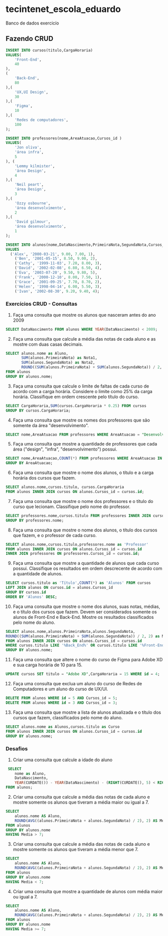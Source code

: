 # tecintenet_escola_eduardo
Banco de dados exercicío

## Fazendo CRUD 
```sql
INSERT INTO cursos(titulo,CargaHoraria) 
VALUES(
    'Front-End',
    40
),
(
    'Back-End',
    80
),(
    'UX,UI Design',
    30
),(
    'Figma',
    10
),(
    'Redes de computadores',
    100
);

INSERT INTO professores(nome,AreaAtuacao,Cursos_id )
VALUES(
    'Jon oliva',
    'área infra',
    5
), (
    'Lemmy kilmister',
    'área Design',
    4
),(
    'Neil peart',
    'área Design',
    3
),(
    'Ozzy osbourne',
    'área desenvolvimento',
    2
),(
    'David gilmour',
    'área desenvolvimento',
    1
);

INSERT INTO alunos(nome,DataNascimento,PrimeiraNota,SegundaNota,Cursos_id)
VALUES
  ('Alex', '2000-03-21', 9.00, 7.00, 1),
    ('Ben', '2001-05-15', 8.50, 9.00, 2),
    ('Cathy', '1999-11-03', 7.20, 8.00, 3),
    ('David', '2002-02-08', 6.80, 6.50, 4),
    ('Eva', '2003-07-20', 9.50, 9.80, 5),
    ('Frank', '2000-12-10', 8.00, 7.50, 1),
    ('Grace', '2001-09-25', 7.70, 8.70, 2),
    ('Helen', '1998-04-14', 6.00, 5.50, 3),
    ('Ivan', '2002-08-30', 9.20, 9.40, 4);

```

### Exercícios CRUD - Consultas

1. Faça uma consulta que mostre os alunos que nasceram antes do ano 2009
```sql
SELECT DataNascimento FROM alunos WHERE YEAR(DataNascimento) < 2009;
```

2. Faça uma consulta que calcule a média das notas de cada aluno e as mostre com duas casas decimais.
```sql
SELECT alunos.nome as Aluno,
       SUM(alunos.PrimeiraNota) as Nota1,
       SUM(alunos.SegundaNota) as Nota2,
       ROUND((SUM(alunos.PrimeiraNota) + SUM(alunos.SegundaNota)) / 2, 2) as Media
FROM alunos
GROUP BY alunos.nome;
```
3. Faça uma consulta que calcule o limite de faltas de cada curso de acordo com a carga horária. Considere o limite como 25% da carga horária. Classifique em ordem crescente pelo título do curso.

```sql
SELECT CargaHoraria,SUM(cursos.CargaHoraria * 0.25) FROM cursos
GROUP BY cursos.CargaHoraria;
```

4. Faça uma consulta que mostre os nomes dos professores que são somente da área "desenvolvimento".

```sql
SELECT nome,AreaAtuacao FROM professores WHERE AreaAtuacao = "Desenvolvimento";  
```

5. Faça uma consulta que mostre a quantidade de professores que cada área ("design", "infra", "desenvolvimento") possui.

```sql
SELECT nome,AreaAtuacao,COUNT(*) FROM professores WHERE AreaAtuacao IN ('Desenvolvimento', 'Infra', 'Design')
GROUP BY AreaAtuacao;
```

6. Faça uma consulta que mostre o nome dos alunos, o título e a carga horária dos cursos que fazem.

```sql
SELECT alunos.nome,cursos.titulo, cursos.CargaHoraria
FROM alunos INNER JOIN cursos ON alunos.Cursos_id = cursos.id;
```
7. Faça uma consulta que mostre o nome dos professores e o título do curso que lecionam. Classifique pelo nome do professor.

```sql
SELECT professores.nome,cursos.titulo FROM professores INNER JOIN cursos ON professores.Cursos_id = cursos.id
GROUP BY professores.nome;
```

8. Faça uma consulta que mostre o nome dos alunos, o título dos cursos que fazem, e o professor de cada curso.
```sql
SELECT alunos.nome,cursos.titulo,professores.nome as 'Professor'
FROM alunos INNER JOIN cursos ON alunos.Cursos_id = cursos.id 
INNER JOIN professores ON professores.Cursos_id = cursos.id;
```

9. Faça uma consulta que mostre a quantidade de alunos que cada curso possui. Classifique os resultados em ordem descrecente de acordo com a quantidade de alunos.

```sql
SELECT cursos.titulo as 'Título',COUNT(*) as 'Alunos' FROM cursos
LEFT JOIN alunos ON cursos.id = alunos.Cursos_id
GROUP BY cursos.id
ORDER BY 'Alunos' DESC;
```

10. Faça uma consulta que mostre o nome dos alunos, suas notas, médias, e o título dos cursos que fazem. Devem ser considerados somente os alunos de Front-End e Back-End. Mostre os resultados classificados pelo nome do aluno.

```sql
SELECT alunos.nome,alunos.PrimeiraNota,alunos.SegundaNota,
ROUND((SUM(alunos.PrimeiraNota) + SUM(alunos.SegundaNota)) / 2, 2) as Media,cursos.titulo
FROM alunos INNER JOIN cursos ON alunos.Cursos_id = cursos.id
WHERE cursos.titulo LIKE '%Back_End%' OR cursos.titulo LIKE '%Front-End%'
GROUP BY alunos.nome;
```

11. Faça uma consulta que altere o nome do curso de Figma para Adobe XD e sua carga horária de 10 para 15.

```sql
UPDATE cursos SET titulo = "Adobe XD",CargaHoraria = 15 WHERE id = 4;
```

12. Faça uma consulta que exclua um aluno do curso de Redes de Computadores e um aluno do curso de UX/UI.

```sql
DELETE FROM alunos WHERE id = 5 AND Cursos_id = 5;
DELETE FROM alunos WHERE id = 3 AND Cursos_id = 3;
```

13. Faça uma consulta que mostre a lista de alunos atualizada e o título dos cursos que fazem, classificados pelo nome do aluno.

```sql
SELECT alunos.nome as Alunos,cursos.titulo as Curso
FROM alunos INNER JOIN cursos ON alunos.Cursos_id = cursos.id
GROUP BY alunos.nome;
```
### Desafios
1. Criar uma consulta que calcule a idade do aluno

```sql
 SELECT
    nome as Aluno,
    DataNascimento,
    YEAR(CURDATE()) - YEAR(DataNascimento) - (RIGHT(CURDATE(), 5) < RIGHT(DataNascimento, 5)) as Idade
FROM alunos;
```

2. Criar uma consulta que calcule a média das notas de cada aluno e mostre somente os alunos que tiveram a média maior ou igual a 7.

```sql
SELECT
    alunos.nome AS Aluno,
    ROUND(AVG((alunos.PrimeiraNota + alunos.SegundaNota) / 2), 2) AS Media
FROM alunos
GROUP BY alunos.nome
HAVING Media > 7;
```
3. Criar uma consulta que calcule a média das notas de cada aluno e mostre somente os alunos que tiveram a média menor que 7.

```sql
SELECT
    alunos.nome AS Aluno,
    ROUND(AVG((alunos.PrimeiraNota + alunos.SegundaNota) / 2), 2) AS Media
FROM alunos
GROUP BY alunos.nome
HAVING Media < 7;
```

4. Criar uma consulta que mostre a quantidade de alunos com média maior ou igual a 7.

```sql
SELECT
    alunos.nome AS Aluno,
    ROUND(AVG((alunos.PrimeiraNota + alunos.SegundaNota) / 2), 2) AS Media
FROM alunos
GROUP BY alunos.nome
HAVING Media >= 7;
```
